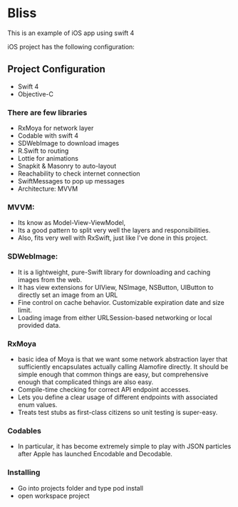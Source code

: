 # Bliss

This is an example of iOS app using swift 4

iOS project has the following configuration:

## Project Configuration
* Swift 4
* Objective-C

### There are few libraries

- RxMoya for network layer
- Codable with swift 4
- SDWebImage to download images
- R.Swift to routing
- Lottie for animations
- Snapkit & Masonry to auto-layout
- Reachability to check internet connection
- SwiftMessages to pop up messages
- Architecture: MVVM

### MVVM: 
- Its know as Model-View-ViewModel, 
- Its a good pattern to split very well the layers and responsibilities. 
- Also, fits very well with RxSwift, just like I've done in this project.

### SDWebImage:
- It is a lightweight, pure-Swift library for downloading and caching images from the web.
- It has view extensions for UIView, NSImage, NSButton, UIButton to directly set an image from an URL
- Fine control on cache behavior. Customizable expiration date and size limit.
-  Loading image from either URLSession-based networking or local provided data.

### RxMoya
- basic idea of Moya is that we want some network abstraction layer that sufficiently encapsulates actually calling Alamofire directly. It should be simple enough that common things are easy, but comprehensive enough that complicated things are also easy.
- Compile-time checking for correct API endpoint accesses.
- Lets you define a clear usage of different endpoints with associated enum values.
- Treats test stubs as first-class citizens so unit testing is super-easy.

### Codables

- In particular, it has become extremely simple to play with JSON particles after Apple has launched Encodable and Decodable.

### Installing
* Go into projects folder and type pod install
* open workspace project
